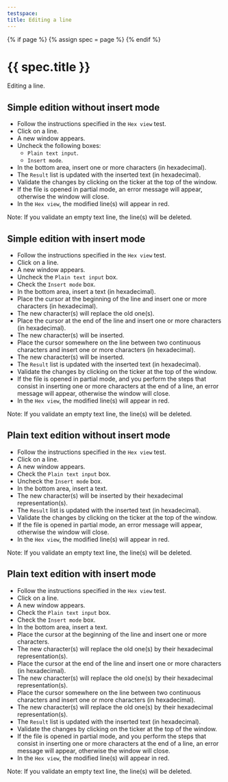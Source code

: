 ```yaml
---
testspace:
title: Editing a line
---
```


{% if page %} {% assign spec = page %} {% endif %}

# {{ spec.title }}
Editing a line.

## Simple edition without insert mode
- Follow the instructions specified in the `Hex view` test.
- Click on a line.
- A new window appears.
- Uncheck the following boxes:
   - `Plain text input`.
   - `Insert mode`.
- In the bottom area, insert one or more characters (in hexadecimal).
- The `Result` list is updated with the inserted text (in hexadecimal).
- Validate the changes by clicking on the ticker at the top of the window.
- If the file is opened in partial mode, an error message will appear, otherwise the window will close.
- In the `Hex view`, the modified line(s) will appear in red.

Note: If you validate an empty text line, the line(s) will be deleted.

## Simple edition with insert mode
- Follow the instructions specified in the `Hex view` test.
- Click on a line.
- A new window appears.
- Uncheck the `Plain text input` box.
- Check the `Insert mode` box.
- In the bottom area, insert a text (in hexadecimal).
- Place the cursor at the beginning of the line and insert one or more characters (in hexadecimal).
- The new character(s) will replace the old one(s).
- Place the cursor at the end of the line and insert one or more characters (in hexadecimal).
- The new character(s) will be inserted.
- Place the cursor somewhere on the line between two continuous characters and insert one or more characters (in hexadecimal).
- The new character(s) will be inserted.
- The `Result` list is updated with the inserted text (in hexadecimal).
- Validate the changes by clicking on the ticker at the top of the window.
- If the file is opened in partial mode, and you perform the steps that consist in inserting one or more characters at the end of a line, an error message will appear, otherwise the window will close.
- In the `Hex view`, the modified line(s) will appear in red.

Note: If you validate an empty text line, the line(s) will be deleted.

## Plain text edition without insert mode
- Follow the instructions specified in the `Hex view` test.
- Click on a line.
- A new window appears.
- Check the `Plain text input` box.
- Uncheck the `Insert mode` box.
- In the bottom area, insert a text.
- The new character(s) will be inserted by their hexadecimal representation(s).
- The `Result` list is updated with the inserted text (in hexadecimal).
- Validate the changes by clicking on the ticker at the top of the window.
- If the file is opened in partial mode, an error message will appear, otherwise the window will close.
- In the `Hex view`, the modified line(s) will appear in red.

Note: If you validate an empty text line, the line(s) will be deleted.

## Plain text edition with insert mode
- Follow the instructions specified in the `Hex view` test.
- Click on a line.
- A new window appears.
- Check the `Plain text input` box.
- Check the `Insert mode` box.
- In the bottom area, insert a text.
- Place the cursor at the beginning of the line and insert one or more characters.
- The new character(s) will replace the old one(s) by their hexadecimal representation(s).
- Place the cursor at the end of the line and insert one or more characters (in hexadecimal).
- The new character(s) will replace the old one(s) by their hexadecimal representation(s).
- Place the cursor somewhere on the line between two continuous characters and insert one or more characters (in hexadecimal).
- The new character(s) will replace the old one(s) by their hexadecimal representation(s).
- The `Result` list is updated with the inserted text (in hexadecimal).
- Validate the changes by clicking on the ticker at the top of the window.
- If the file is opened in partial mode, and you perform the steps that consist in inserting one or more characters at the end of a line, an error message will appear, otherwise the window will close.
- In the `Hex view`, the modified line(s) will appear in red.

Note: If you validate an empty text line, the line(s) will be deleted.